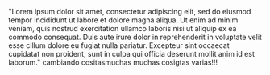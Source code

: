 "Lorem ipsum dolor sit amet, consectetur adipiscing elit, sed do eiusmod tempor incididunt ut
 labore et dolore magna aliqua. Ut enim ad minim veniam, quis nostrud exercitation ullamco 
 laboris nisi ut aliquip ex ea commodo consequat. Duis aute irure dolor in reprehenderit in 
 voluptate velit esse cillum dolore eu fugiat nulla pariatur. Excepteur sint occaecat cupidatat
 non proident, sunt in culpa qui officia deserunt mollit anim id est laborum."
  cambiando cositasmuchas muchas cosigtas varias!!!